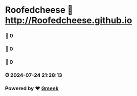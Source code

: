 # Roofedcheese :link: http://Roofedcheese.github.io 
### :page_facing_up: [0](http://Roofedcheese.github.io/tag.html) 
### :speech_balloon: 0 
### :hibiscus: 0 
### :alarm_clock: 2024-07-24 21:28:13 
### Powered by :heart: [Gmeek](https://github.com/Meekdai/Gmeek)
